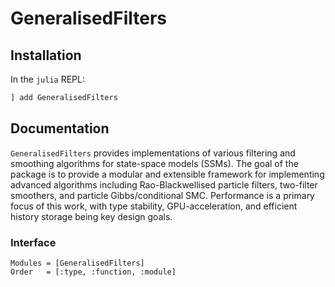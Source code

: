 # GeneralisedFilters

## Installation

In the `julia` REPL:

```julia
] add GeneralisedFilters
```

## Documentation

`GeneralisedFilters` provides implementations of various filtering and
smoothing algorithms for state-space models (SSMs). The goal of the package is
to provide a modular and extensible framework for implementing advanced
algorithms including Rao-Blackwellised particle filters, two-filter smoothers,
and particle Gibbs/conditional SMC. Performance is a primary focus of this work,
with type stability, GPU-acceleration, and efficient history storage being key
design goals.

### Interface
```@autodocs
Modules = [GeneralisedFilters]
Order   = [:type, :function, :module]
```
